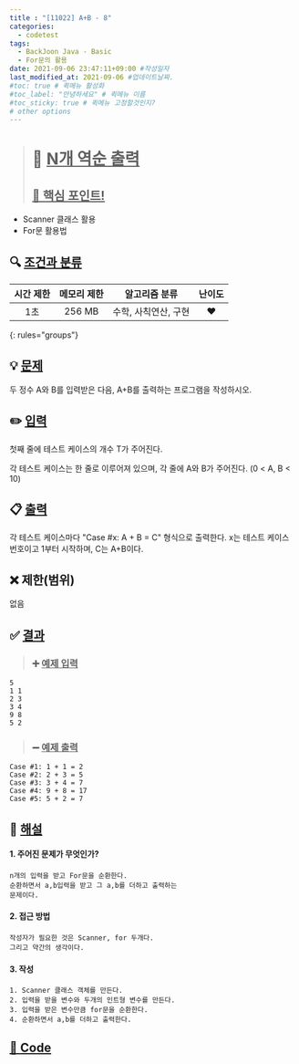 ```yaml
---
title : "[11022] A+B - 8"
categories:
  - codetest
tags:
  - BackJoon Java - Basic
  - For문의 활용
date: 2021-09-06 23:47:11+09:00 #작성일자
last_modified_at: 2021-09-06 #업데이트날짜.
#toc: true # 퀵메뉴 활성화
#toc_label: "안녕하세요" # 퀵메뉴 이름
#toc_sticky: true # 퀵메뉴 고정할것인지?
# other options
---
```

> # 📜 <u>N개 역순 출력</u> 
> ## <u>📌 핵심 포인트!</u> 
*  Scanner 클래스 활용
*  For문 활용법


## 🔍 <u>조건과 분류</u>

| 시간 제한  | 메모리 제한  |  알고리즘 분류 | 난이도 
|:-------------:|:---------------:|:-----------:|:---------:
| 1초 | 256 MB | 수학, 사칙연산, 구현 | ❤️ 
{: rules="groups"}

## 💡 <u>문제</u> 
두 정수 A와 B를 입력받은 다음, A+B를 출력하는 프로그램을 작성하시오.

## ✏️ <u>입력</u>
첫째 줄에 테스트 케이스의 개수 T가 주어진다.

각 테스트 케이스는 한 줄로 이루어져 있으며, 각 줄에 A와 B가 주어진다. (0 < A, B < 10)

## 📋 <u>출력</u>
각 테스트 케이스마다 "Case #x: A + B = C" 형식으로 출력한다. x는 테스트 케이스 번호이고 1부터 시작하며, C는 A+B이다.

## ❌ 제한(범위)
없음

## ✅ <u>결과</u>
> ### ➕ <u>예제 입력</u>
	5
	1 1
	2 3
	3 4
	9 8
	5 2
	
> ### ➖ <u>예제 출력</u>
	Case #1: 1 + 1 = 2
	Case #2: 2 + 3 = 5
	Case #3: 3 + 4 = 7
	Case #4: 9 + 8 = 17
	Case #5: 5 + 2 = 7

## 💭 <u>해설</u>
#### 1. 주어진 문제가 무엇인가?
	n개의 입력을 받고 For문을 순환한다.
	순환하면서 a,b입력을 받고 그 a,b를 더하고 출력하는
	문제이다.
	

#### 2. 접근 방법
	작성자가 필요한 것은 Scanner, for 두개다.
	그리고 약간의 생각이다.

#### 3. 작성
	1. Scanner 클래스 객체를 만든다.
	2. 입력을 받을 변수와 두개의 인트형 변수를 만든다.
	3. 입력을 받은 변수만큼 for문을 순환한다.
	4. 순환하면서 a,b를 더하고 출력한다.
	

## <u>📖 <u>Code</u>
<script src="https://gist.github.com/Cononi/5078b39064fcc4db30d5e3a9a8125372.js"></script>